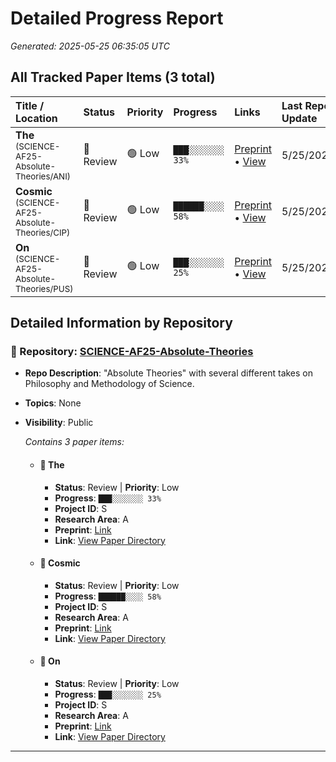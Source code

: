 # Detailed Progress Report
*Generated: 2025-05-25 06:35:05 UTC*

## All Tracked Paper Items (3 total)

| Title / Location                 | Status                      | Priority                      | Progress                               | Links                                     | Last Repo Update |
|:---------------------------------|:----------------------------|:------------------------------|:---------------------------------------|:------------------------------------------|:-----------------|
| **The**<br><small>(SCIENCE-AF25-Absolute-Theories/ANI)</small> | 🔵 Review | 🟢 Low | `███░░░░░░░ 33%` | [Preprint](https://doi.org/10.31219/osf.io/cg6tm_v1) • [View](https://github.com/sandner-art/SCIENCE-AF25-Absolute-Theories/tree/main/papers/ANI) | 5/25/2025 |
| **Cosmic**<br><small>(SCIENCE-AF25-Absolute-Theories/CIP)</small> | 🔵 Review | 🟢 Low | `██████░░░░ 58%` | [Preprint](https://doi.org/10.31219/osf.io/4pkhy_v1) • [View](https://github.com/sandner-art/SCIENCE-AF25-Absolute-Theories/tree/main/papers/CIP) | 5/25/2025 |
| **On**<br><small>(SCIENCE-AF25-Absolute-Theories/PUS)</small> | 🔵 Review | 🟢 Low | `███░░░░░░░ 25%` | [Preprint](https://doi.org/10.31219/osf.io/93wtx_v1) • [View](https://github.com/sandner-art/SCIENCE-AF25-Absolute-Theories/tree/main/papers/PUS) | 5/25/2025 |

## Detailed Information by Repository

### 📁 Repository: [SCIENCE-AF25-Absolute-Theories](https://github.com/sandner-art/SCIENCE-AF25-Absolute-Theories)
- **Repo Description**: "Absolute Theories" with several different takes on Philosophy and Methodology of Science.
- **Topics**: None
- **Visibility**: Public

  *Contains 3 paper items:*
  - #### 🔵 The
    - **Status**: Review | **Priority**: Low
    - **Progress**: `███░░░░░░░ 33%`
    - **Project ID**: S
    - **Research Area**: A
    - **Preprint**: [Link](https://doi.org/10.31219/osf.io/cg6tm_v1)
    - **Link**: [View Paper Directory](https://github.com/sandner-art/SCIENCE-AF25-Absolute-Theories/tree/main/papers/ANI)

  - #### 🔵 Cosmic
    - **Status**: Review | **Priority**: Low
    - **Progress**: `██████░░░░ 58%`
    - **Project ID**: S
    - **Research Area**: A
    - **Preprint**: [Link](https://doi.org/10.31219/osf.io/4pkhy_v1)
    - **Link**: [View Paper Directory](https://github.com/sandner-art/SCIENCE-AF25-Absolute-Theories/tree/main/papers/CIP)

  - #### 🔵 On
    - **Status**: Review | **Priority**: Low
    - **Progress**: `███░░░░░░░ 25%`
    - **Project ID**: S
    - **Research Area**: A
    - **Preprint**: [Link](https://doi.org/10.31219/osf.io/93wtx_v1)
    - **Link**: [View Paper Directory](https://github.com/sandner-art/SCIENCE-AF25-Absolute-Theories/tree/main/papers/PUS)


---
